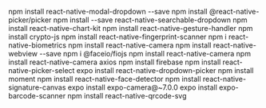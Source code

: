 npm install react-native-modal-dropdown --save
npm install @react-native-picker/picker
npm install --save react-native-searchable-dropdown
npm install react-native-chart-kit
npm install react-native-gesture-handler
npm install crypto-js
npm install react-native-fingerprint-scanner
npm i react-native-biometrics
npm install react-native-camera
npm install react-native-webview --save
npm i @faceio/fiojs
npm install react-native-camera
npm install react-native-camera axios
npm install firebase
npm install react-native-picker-select
expo install react-native-dropdown-picker
npm install moment
npm install react-native-face-detector
npm install react-native-signature-canvas
expo install expo-camera@~7.0.0
expo install expo-barcode-scanner
npm install react-native-qrcode-svg
